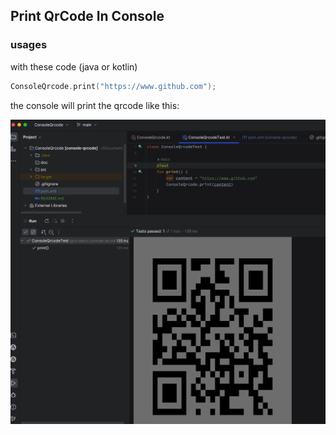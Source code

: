 ## Print QrCode In Console

### usages

with these code (java or kotlin)

```kotlin
ConsoleQrcode.print("https://www.github.com");
```

the console will print the qrcode like this:

![example](doc/sample.png)


